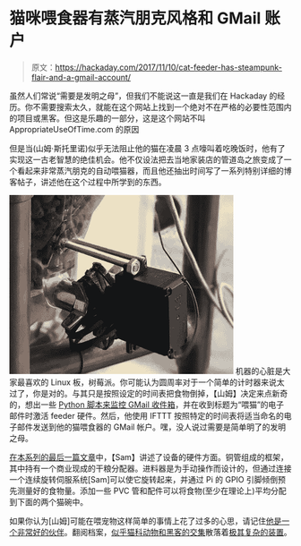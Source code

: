 # 猫咪喂食器有蒸汽朋克风格和 GMail 账户

> 原文：<https://hackaday.com/2017/11/10/cat-feeder-has-steampunk-flair-and-a-gmail-account/>

虽然人们常说“需要是发明之母”，但我们不能说这一直是我们在 Hackaday 的经历。你不需要搜索太久，就能在这个网站上找到一个绝对不在严格的必要性范围内的项目或黑客。但这是乐趣的一部分，这是这个网站不叫 AppropriateUseOfTime.com 的原因

但是当(山姆·斯托里诺)似乎无法阻止他的猫在凌晨 3 点嚎叫着吃晚饭时，他有了实现这一古老智慧的绝佳机会。他不仅设法把去当地家装店的管道岛之旅变成了一个看起来非常蒸汽朋克的自动喂猫器，而且他还抽出时间写了一系列特别详细的博客帖子，讲述他在这个过程中所学到的东西。

[![](img/e78b588d5f721bf0e12db973d91e5b5c.png)](https://hackaday.com/wp-content/uploads/2017/11/pifeeder_detail.jpg) 机器的心脏是大家最喜欢的 Linux 板，树莓派。你可能认为圆周率对于一个简单的计时器来说太过了，你是对的。与其只是按照设定的时间表把食物倒掉，【山姆】决定来点新奇的，想出一些 [Python 脚本来监控 GMail 收件箱](http://storiknow.com/automatic-cat-feeder-using-raspberry-pi-part-three/)，并在收到标题为“喂猫”的电子邮件时激活 feeder 硬件。然后，他使用 IFTTT 按照特定的时间表将适当命名的电子邮件发送到他的猫喂食器的 GMail 帐户。嘿，没人说过需要是简单明了的发明之母。

[在本系列的最后一篇文章](http://storiknow.com/automatic-cat-feeder-using-raspberry-pi-part-four/)中，【Sam】讲述了设备的硬件方面。铜管组成的框架，其中持有一个商业现成的干粮分配器。进料器是为手动操作而设计的，但通过连接一个连续旋转伺服系统[Sam]可以使它旋转起来，并通过 Pi 的 GPIO 引脚倾倒预先测量好的食物量。添加一些 PVC 管和配件可以将食物(至少在理论上)平均分配到下面的两个猫碗中。

如果你认为[山姆]可能在喂宠物这样简单的事情上花了过多的心思，请记住[他是一个非常好的伙伴](https://hackaday.com/2016/06/02/feeding-the-cat-reinventing-the-wheel/)。翻阅档案，[似乎猫科动物和黑客的交集](https://hackaday.com/2015/11/05/automatic-cat-feeder-dispenses-noms-wants-cheezburger/)散落着[极其复杂的装置](https://hackaday.com/2012/05/06/automatic-cat-feeder-made-with-recycled-laminator-parts/)。